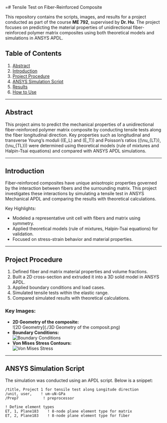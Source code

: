 =# Tensile Test on Fiber-Reinforced Composite

This repository contains the scripts, images, and results for a project conducted as part of the course **ME 792**, supervised by **Dr. Hu**. The project focuses on predicting the material properties of unidirectional fiber-reinforced polymer matrix composites using both theoretical models and simulations in ANSYS APDL.

## Table of Contents
1. [Abstract](#abstract)
2. [Introduction](#introduction)
3. [Project Procedure](#project-procedure)
4. [ANSYS Simulation Script](#ansys-simulation-script)
5. [Results](#results)
6. [How to Use](#how-to-use)

---

## Abstract
This project aims to predict the mechanical properties of a unidirectional fiber-reinforced polymer matrix composite by conducting tensile tests along the fiber longitudinal direction. Key properties such as longitudinal and transverse Young’s moduli (\(E_L\) and \(E_T\)) and Poisson’s ratios (\(\nu_{LT}\), \(\nu_{TL}\)) were determined using theoretical models (rule of mixtures and Halpin-Tsai equations) and compared with ANSYS APDL simulations.

---

## Introduction
Fiber-reinforced composites have unique anisotropic properties governed by the interaction between fibers and the surrounding matrix. This project investigates these interactions by simulating a tensile test in ANSYS Mechanical APDL and comparing the results with theoretical calculations.

Key Highlights:
- Modeled a representative unit cell with fibers and matrix using symmetry.
- Applied theoretical models (rule of mixtures, Halpin-Tsai equations) for validation.
- Focused on stress-strain behavior and material properties.

---

## Project Procedure
1. Defined fiber and matrix material properties and volume fractions.
2. Built a 2D cross-section and extruded it into a 3D solid model in ANSYS APDL.
3. Applied boundary conditions and load cases.
4. Simulated tensile tests within the elastic range.
5. Compared simulated results with theoretical calculations.

### Key Images:
- **2D Geometry of the composite:**  
  ![2D Geometry](./3D Geometry of the composit.png)
- **Boundary Conditions:**  
  ![Boundary Conditions](images/boundary_conditions.png)
- **Von Mises Stress Contours:**  
  ![Von Mises Stress](images/von_mises_stress.png)

---

## ANSYS Simulation Script
The simulation was conducted using an APDL script. Below is a snippet:

```plaintext
/title, Project 1 for tensile test along Longitude direction
/unit, user,    ! um-uN-GPa
/Prep7           ! preprocessor

! Define element types
ET, 1, Plane183    ! 8-node plane element type for matrix
ET, 2, Plane183    ! 8-node plane element type for fiber
